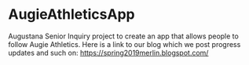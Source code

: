 # AugieAthleticsApp

Augustana Senior Inquiry project to create an app that allows people to follow Augie Athletics.
Here is a link to our blog which we post progress updates and such on: https://spring2019merlin.blogspot.com/
